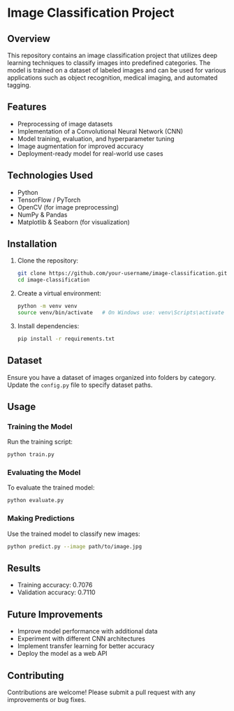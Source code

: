 # Image Classification Project

## Overview
This repository contains an image classification project that utilizes deep learning techniques to classify images into predefined categories. The model is trained on a dataset of labeled images and can be used for various applications such as object recognition, medical imaging, and automated tagging.

## Features
- Preprocessing of image datasets
- Implementation of a Convolutional Neural Network (CNN)
- Model training, evaluation, and hyperparameter tuning
- Image augmentation for improved accuracy
- Deployment-ready model for real-world use cases

## Technologies Used
- Python
- TensorFlow / PyTorch
- OpenCV (for image preprocessing)
- NumPy & Pandas
- Matplotlib & Seaborn (for visualization)

## Installation
1. Clone the repository:
   ```sh
   git clone https://github.com/your-username/image-classification.git
   cd image-classification
   ```
2. Create a virtual environment:
   ```sh
   python -m venv venv
   source venv/bin/activate   # On Windows use: venv\Scripts\activate
   ```
3. Install dependencies:
   ```sh
   pip install -r requirements.txt
   ```

## Dataset
Ensure you have a dataset of images organized into folders by category. Update the `config.py` file to specify dataset paths.

## Usage
### Training the Model
Run the training script:
```sh
python train.py
```

### Evaluating the Model
To evaluate the trained model:
```sh
python evaluate.py
```

### Making Predictions
Use the trained model to classify new images:
```sh
python predict.py --image path/to/image.jpg
```

## Results
- Training accuracy: 0.7076
- Validation accuracy: 0.7110

## Future Improvements
- Improve model performance with additional data
- Experiment with different CNN architectures
- Implement transfer learning for better accuracy
- Deploy the model as a web API

## Contributing
Contributions are welcome! Please submit a pull request with any improvements or bug fixes.


